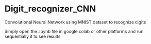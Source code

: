 # Digit_recognizer_CNN
Convolutional Neural Network using MNIST dataset to recognize digits

Simply open the .ipynb file in google colab or other platforms and run sequentially it to see results
